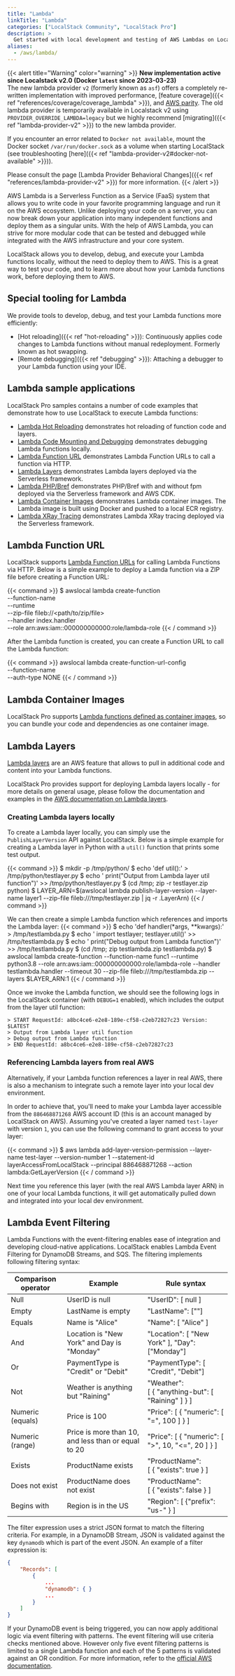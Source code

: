 ```yaml
---
title: "Lambda"
linkTitle: "Lambda"
categories: ["LocalStack Community", "LocalStack Pro"]
description: >
  Get started with local development and testing of AWS Lambdas on LocalStack
aliases:
  - /aws/lambda/
---
```


{{< alert title="Warning" color="warning" >}}
**New implementation active since Localstack&nbsp;v2.0 (Docker `latest` since 2023-03-23)**<br>
The new lambda provider `v2` (formerly known as `asf`) offers a completely re-written implementation with improved performance, [feature coverage]({{< ref "references/coverage/coverage_lambda" >}}), and [AWS parity](https://localstack.cloud/blog/2022-08-04-parity-explained/).
The old lambda provider is temporarily available in Localstack&nbsp;v2 using `PROVIDER_OVERRIDE_LAMBDA=legacy` but we highly recommend [migrating]({{< ref "lambda-provider-v2" >}}) to the new lambda provider.

If you encounter an error related to `Docker not available`,
mount the Docker socket `/var/run/docker.sock` as a volume when starting LocalStack (see troubleshooting [here]({{< ref "lambda-provider-v2#docker-not-available" >}})).

Please consult the page [Lambda Provider Behavioral Changes]({{< ref "references/lambda-provider-v2" >}}) for more information.
{{< /alert >}}


AWS Lambda is a Serverless Function as a Service (FaaS) system that allows you to write code in your favorite programming language and run it on the AWS ecosystem.
Unlike deploying your code on a server, you can now break down your application into many independent functions and deploy them as a singular units.
With the help of AWS Lambda, you can strive for more modular code that can be tested and debugged while integrated with the AWS infrastructure and your core system.

LocalStack allows you to develop, debug, and execute your Lambda functions locally, without the need to deploy them to AWS.
This is a great way to test your code, and to learn more about how your Lambda functions work, before deploying them to AWS.

## Special tooling for Lambda

We provide tools to develop, debug, and test your Lambda functions more efficiently:

- [Hot reloading]({{< ref "hot-reloading" >}}): Continuously applies code changes to Lambda functions without manual redeployment. Formerly known as hot swapping.
- [Remote debugging]({{< ref "debugging" >}}): Attaching a debugger to your Lambda function using your IDE.

## Lambda sample applications

LocalStack Pro samples contains a number of code examples that demonstrate how to use LocalStack to execute Lambda functions:

- [Lambda Hot Reloading](https://github.com/localstack/localstack-pro-samples/tree/master/lambda-hot-reloading) demonstrates hot reloading of function code and layers.
- [Lambda Code Mounting and Debugging](https://github.com/localstack/localstack-pro-samples/tree/master/lambda-mounting-and-debugging) demonstrates debugging Lambda functions locally.
- [Lambda Function URL](https://github.com/localstack/localstack-pro-samples/tree/master/lambda-function-urls) demonstrates Lambda Function URLs to call a function via HTTP.
- [Lambda Layers](https://github.com/localstack/localstack-pro-samples/blob/master/serverless-lambda-layers) demonstrates Lambda layers deployed via the Serverless framework.
- [Lambda PHP/Bref](https://github.com/localstack/localstack-pro-samples/tree/master/lambda-php-bref-cdk-app) demonstrates PHP/Bref with and without fpm deployed via the Serverless framework and AWS CDK.
- [Lambda Container Images](https://github.com/localstack/localstack-pro-samples/tree/master/lambda-container-image) demonstrates Lambda container images. The Lambda image is built using Docker and pushed to a local ECR registry.
- [Lambda XRay Tracing](https://github.com/localstack/localstack-pro-samples/tree/master/lambda-xray) demonstrates Lambda XRay tracing deployed via the Serverless framework.

## Lambda Function URL

LocalStack supports [Lambda Function URLs](https://docs.aws.amazon.com/lambda/latest/dg/urls-configuration.html) for calling Lambda Functions via HTTP. Below is a simple example to deploy a Lamda function via a ZIP file before creating a Function URL:

{{< command >}}
$ awslocal lambda create-function \
    --function-name <function-name> \
    --runtime <lambda-runtime> \
    --zip-file fileb://<path/to/zip/file> \
    --handler index.handler \
    --role arn:aws:iam::000000000000:role/lambda-role
{{< / command >}}

After the Lambda function is created, you can create a Function URL to call the Lambda function:

{{< command >}}
awslocal lambda create-function-url-config \
    --function-name <function-name> \
    --auth-type NONE
{{< / command >}}

## Lambda Container Images

LocalStack Pro supports [Lambda functions defined as container images](https://docs.aws.amazon.com/lambda/latest/dg/images-create.html), so you can bundle your code and dependencies as one container image.

## Lambda Layers

[Lambda layers](https://docs.aws.amazon.com/lambda/latest/dg/configuration-layers.html) are an AWS feature that allows to pull in additional code and content into your Lambda functions.

LocalStack Pro provides support for deploying Lambda layers locally - for more details on general usage, please follow the documentation and examples in the [AWS documentation on Lambda layers](https://docs.aws.amazon.com/lambda/latest/dg/configuration-layers.html).

### Creating Lambda layers locally

To create a Lambda layer locally, you can simply use the `PublishLayerVersion` API against LocalStack.
Below is a simple example for creating a Lambda layer in Python with a `util()` function that prints some test output.

{{< command >}}
$ mkdir -p /tmp/python/
$ echo 'def util():' > /tmp/python/testlayer.py
$ echo '  print("Output from Lambda layer util function")' >> /tmp/python/testlayer.py
$ (cd /tmp; zip -r testlayer.zip python)
$ LAYER_ARN=$(awslocal lambda publish-layer-version --layer-name layer1 --zip-file fileb:///tmp/testlayer.zip | jq -r .LayerArn)
{{< / command >}}

We can then create a simple Lambda function which references and imports the Lambda layer:
{{< command >}}
$ echo 'def handler(*args, **kwargs):' > /tmp/testlambda.py
$ echo '  import testlayer; testlayer.util()' >> /tmp/testlambda.py
$ echo '  print("Debug output from Lambda function")' >> /tmp/testlambda.py
$ (cd /tmp; zip testlambda.zip testlambda.py)
$ awslocal lambda create-function --function-name func1 --runtime python3.8 --role arn:aws:iam::000000000000:role/lambda-role --handler testlambda.handler --timeout 30 --zip-file fileb:///tmp/testlambda.zip --layers $LAYER_ARN:1
{{< / command >}}

Once we invoke the Lambda function, we should see the following logs in the LocalStack container (with `DEBUG=1` enabled), which includes the output from the layer util function:
```plaintext
> START RequestId: a8bc4ce6-e2e8-189e-cf58-c2eb72827c23 Version: $LATEST
> Output from Lambda layer util function
> Debug output from Lambda function
> END RequestId: a8bc4ce6-e2e8-189e-cf58-c2eb72827c23
```

### Referencing Lambda layers from real AWS

Alternatively, if your Lambda function references a layer in real AWS, there is also a mechanism to integrate such a remote layer into your local dev environment.

In order to achieve that, you'll need to make your Lambda layer accessible from the `886468871268` AWS account ID (this is an account managed by LocalStack on AWS).
Assuming you've created a layer named `test-layer` with version `1`, you can use the following command to grant access to your layer:

{{< command >}}
$ aws lambda add-layer-version-permission
  --layer-name test-layer
  --version-number 1
  --statement-id layerAccessFromLocalStack
  --principal 886468871268
  --action lambda:GetLayerVersion
{{< / command >}}

Next time you reference this layer (with the real AWS Lambda layer ARN) in one of your local Lambda functions, it will get automatically pulled down and integrated into your local dev environment.

## Lambda Event Filtering

Lambda Functions with the event-filtering enables ease of integration and developing cloud-native applications. LocalStack enables Lambda Event Filtering for DynamoDB Streams, and SQS. The filtering implements following filtering syntax:

| Comparison operator | Example                                             | Rule syntax                                       |
| ------------------- | --------------------------------------------------- | ------------------------------------------------- |
| Null                | UserID is null                                      | "UserID": [ null ]                                |
| Empty               | LastName is empty                                   | "LastName": [""]                                  |
| Equals              | Name is "Alice"                                     | "Name": [ "Alice" ]                               |
| And                 | Location is "New York" and Day is "Monday"          | "Location": [ "New York" ], "Day": ["Monday"]     |
| Or                  | PaymentType is "Credit" or "Debit"                  | "PaymentType": [ "Credit", "Debit"]               |
| Not                 | Weather is anything but "Raining"                   | "Weather": [ { "anything-but": [ "Raining" ] } ]  |
| Numeric (equals)    | Price is 100                                        | "Price": [ { "numeric": [ "=", 100 ] } ]          |
| Numeric (range)     | Price is more than 10, and less than or equal to 20 | "Price": [ { "numeric": [ ">", 10, "<=", 20 ] } ] |
| Exists              | ProductName exists                                  | "ProductName": [ { "exists": true } ]             |
| Does not exist      | ProductName does not exist                          | "ProductName": [ { "exists": false } ]            |
| Begins with         | Region is in the US                                 | "Region": [ {"prefix": "us-" } ]                  |

The filter expression uses a strict JSON format to match the filtering criteria. For example, in a DynamoDB Stream, JSON is validated against the key `dynamodb` which is part of the event JSON. An example of a filter expression is:

```json
{
    "Records": [
        {
            ...
            "dynamodb": { }
            ...
        }
    ]
}
```

If your DynamoDB event is being triggered, you can now apply additional logic via event filtering with patterns. The event filtering will use criteria checks mentioned above. However only five event filtering patterns is limited to a single Lambda function and each of the 5 patterns is validated against an OR condition. For more information, refer to the [official AWS documentation](https://docs.aws.amazon.com/lambda/latest/dg/invocation-eventfiltering.html).
